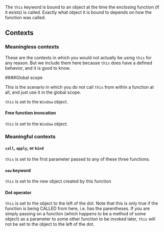The `this` keyword is bound to an object at the time the enclosing function (if it exists) is called. Exactly what object it is bound to depends on how the function was called.

## Contexts

### Meaningless contexts

These are the contexts in which you would not actually be using `this` for any reason. But we include them here because `this` does have a defined behavior, and it is good to know.

####Global scope

This is the scenario in which you do not call `this` from within a function at all, and just use it in the global scope.

`this` is set to the `Window` object.

#### Free function invocation

`this` is set to the `Window` object.

### Meaningful contexts

#### `call`, `apply`, or `bind`
`this` is set to the first parameter passed to any of these three functions.

#### `new` keyword
`this` is set to the new object created by this function

#### Dot operator
`this` is set to the object to the left of the dot. Note that this is only true if the function is being CALLED from here, i.e. has the parentheses. If you are simply passing on a function (which happens to be a method of some object) as a parameter to some other function to be invoked later, `this` will not be set to the object to the left of the dot.